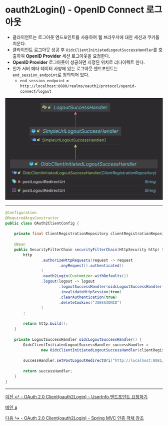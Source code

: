 # oauth2Login() - OpenID Connect 로그아웃

- 클라이언트는 로그아웃 엔드포인트를 사용하여 웹 브라우저에 대한 세션과 쿠키를 지운다.
- 클라이언트 로그아웃 성공 후 `OidcClientInitiatedLogoutSuccessHandler`를 호출하여 **OpenID Provider** 세션 로그아웃을 요청한다.
- **OpenID Provider** 로그아웃이 성공하면 지정된 위치로 리다이렉트 한다.
- 인가 서버 메타 데이터 사양에 있는 로그아웃 엔드포인트는 `end_session_endpoint`로 정의되어 있다.
  - `end_session_endpoint` = `http://localhost:8080/realms/oauth2/protocol/openid-connect/logout`

![img_28.png](image/img_28.png)

---

```java
@Configuration
@RequiredArgsConstructor
public class OAuth2ClientConfig {

    private final ClientRegistrationRepository clientRegistrationRepository;

    @Bean
    public SecurityFilterChain securityFilterChain(HttpSecurity http) throws Exception {
        http
                .authorizeHttpRequests(request -> request
                        .anyRequest().authenticated()
                )
                .oauth2Login(Customizer.withDefaults())
                .logout(logout -> logout
                        .logoutSuccessHandler(oidcLogoutSuccessHandler())
                        .invalidateHttpSession(true)
                        .clearAuthentication(true)
                        .deleteCookies("JSESSIONID")
                )
        ;

        return http.build();
    }

    private LogoutSuccessHandler oidcLogoutSuccessHandler() {
        OidcClientInitiatedLogoutSuccessHandler successHandler = 
                new OidcClientInitiatedLogoutSuccessHandler(clientRegistrationRepository);
        
        successHandler.setPostLogoutRedirectUri("http://localhost:8081/login");

        return successHandler;
    }
}
```

---

[이전 ↩️ - OAuth 2.0 Client(oauth2Login) - UserInfo 엔드포인트 요청하기](https://github.com/genesis12345678/TIL/blob/main/Spring/security/oauth/OAuth2Login/UserInfo.md)

[메인 ⏫](https://github.com/genesis12345678/TIL/blob/main/Spring/security/oauth/main.md)

[다음 ↪️ - OAuth 2.0 Client(oauth2Login) - Spring MVC 인증 객체 참조](https://github.com/genesis12345678/TIL/blob/main/Spring/security/oauth/OAuth2Login/Spring%20MVC%20%EC%9D%B8%EC%A6%9D%20%EA%B0%9D%EC%B2%B4%20%EC%B0%B8%EC%A1%B0.md)